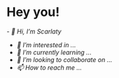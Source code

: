 <h1>Hey you!</h1>

<I>- 👋 Hi, I’m Scarlaty 
- 👀 I’m interested in ...
- 🌱 I’m currently learning ...
- 💞️ I’m looking to collaborate on ...
- 📫 How to reach me ...

<!---
scarfada/scarfada is a ✨ special ✨ repository because its `README.md` (this file) appears on your GitHub profile.
You can click the Preview link to take a look at your changes.
--->
</I>
